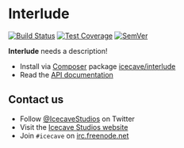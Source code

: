 # Interlude

[![Build Status]](https://travis-ci.org/IcecaveStudios/interlude)
[![Test Coverage]](https://coveralls.io/r/IcecaveStudios/interlude?branch=develop)
[![SemVer]](http://semver.org)

**Interlude** needs a description!

* Install via [Composer](http://getcomposer.org) package [icecave/interlude](https://packagist.org/packages/icecave/interlude)
* Read the [API documentation](http://icecavestudios.github.io/interlude/artifacts/documentation/api/)

## Contact us

* Follow [@IcecaveStudios](https://twitter.com/IcecaveStudios) on Twitter
* Visit the [Icecave Studios website](http://icecave.com.au)
* Join `#icecave` on [irc.freenode.net](http://webchat.freenode.net?channels=icecave)

<!-- references -->
[Build Status]: http://img.shields.io/travis/IcecaveStudios/interlude/develop.svg?style=flat-square
[Test Coverage]: http://img.shields.io/coveralls/IcecaveStudios/interlude/develop.svg?style=flat-square
[SemVer]: http://img.shields.io/:semver-0.0.0-red.svg?style=flat-square
